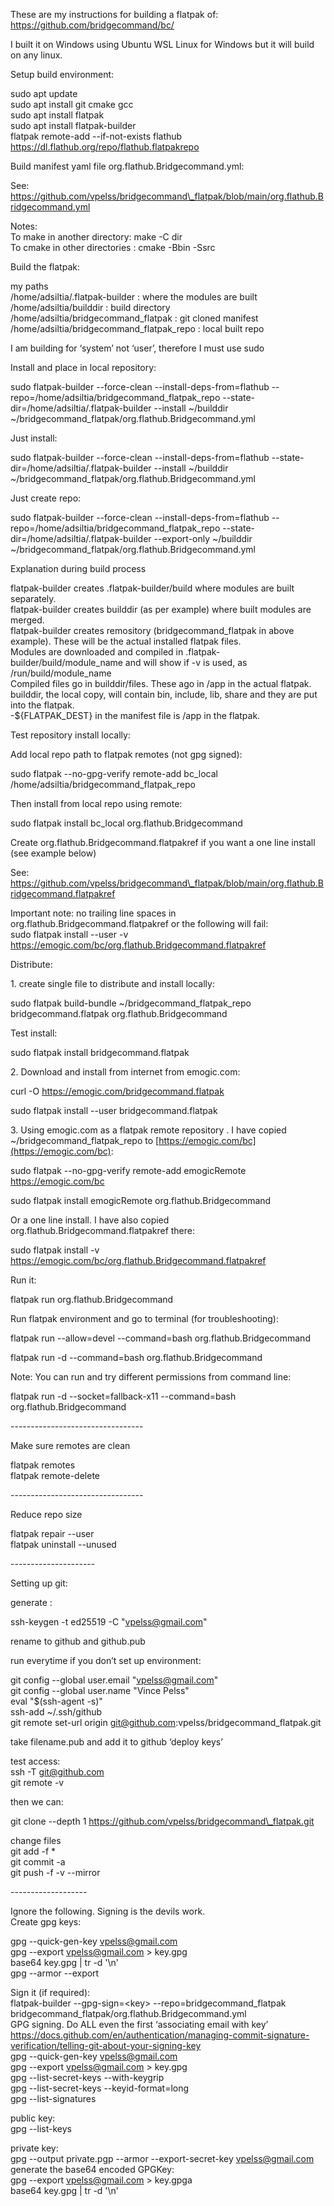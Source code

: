 These are my instructions for building a flatpak of:  
https://github.com/bridgecommand/bc/

I built it on Windows using Ubuntu WSL Linux for Windows but it will build on any linux.

Setup build environment:

sudo apt update  
sudo apt install git cmake gcc  
sudo apt install flatpak  
sudo apt install flatpak-builder  
flatpak remote-add \--if-not-exists flathub https://dl.flathub.org/repo/flathub.flatpakrepo  

Build manifest yaml file org.flathub.Bridgecommand.yml:

See:  
https://github.com/vpelss/bridgecommand\_flatpak/blob/main/org.flathub.Bridgecommand.yml

Notes:  
To make in another directory: make \-C dir  
To cmake in other directories : cmake \-Bbin \-Ssrc

Build the flatpak:

my paths  
/home/adsiltia/.flatpak-builder : where the modules are built  
/home/adsiltia/builddir : build directory  
/home/adsiltia/bridgecommand\_flatpak : git cloned manifest   
/home/adsiltia/bridgecommand\_flatpak\_repo : local built repo

I am building for ‘system’ not ‘user’, therefore I must use sudo

Install and place in local repository:

sudo flatpak-builder \--force-clean \--install-deps-from=flathub \--repo=/home/adsiltia/bridgecommand\_flatpak\_repo \--state-dir=/home/adsiltia/.flatpak-builder \--install \~/builddir  \~/bridgecommand\_flatpak/org.flathub.Bridgecommand.yml

Just install:

sudo flatpak-builder \--force-clean \--install-deps-from=flathub \--state-dir=/home/adsiltia/.flatpak-builder \--install \~/builddir  \~/bridgecommand\_flatpak/org.flathub.Bridgecommand.yml

Just create repo:

sudo flatpak-builder \--force-clean \--install-deps-from=flathub \--repo=/home/adsiltia/bridgecommand\_flatpak\_repo  \--state-dir=/home/adsiltia/.flatpak-builder \--export-only \~/builddir \~/bridgecommand\_flatpak/org.flathub.Bridgecommand.yml

Explanation during build process

flatpak-builder creates .flatpak-builder/build where modules are built separately.  
flatpak-builder creates builddir (as per example) where built modules are merged.  
flatpak-builder creates remository (bridgecommand\_flatpak in above example). These will be the actual installed flatpak files.  
Modules are downloaded and compiled in .flatpak-builder/build/module\_name and will show if \-v is used, as /run/build/module\_name  
Compiled files go in builddir/files. These ago in /app in the actual flatpak. builddir, the local copy, will contain bin, include, lib, share and they are put into the flatpak.  
\-${FLATPAK\_DEST} in the manifest file is /app in the flatpak.

Test repository install locally:

Add local repo path to flatpak remotes (not gpg signed):

sudo flatpak \--no-gpg-verify remote-add bc\_local /home/adsiltia/bridgecommand\_flatpak\_repo

Then install from local repo using remote:

sudo flatpak install bc\_local org.flathub.Bridgecommand

Create org.flathub.Bridgecommand.flatpakref if you want a one line install (see example below)

See:  
https://github.com/vpelss/bridgecommand\_flatpak/blob/main/org.flathub.Bridgecommand.flatpakref

Important note:  no trailing line spaces in org.flathub.Bridgecommand.flatpakref or the following will fail:  
sudo flatpak install \--user \-v https://emogic.com/bc/org.flathub.Bridgecommand.flatpakref

Distribute:

1\. create single file to distribute and install locally:

sudo flatpak build-bundle \~/bridgecommand\_flatpak\_repo bridgecommand.flatpak org.flathub.Bridgecommand

Test install:

sudo flatpak install bridgecommand.flatpak

2\. Download and install from internet from emogic.com:

curl \-O https://emogic.com/bridgecommand.flatpak

sudo flatpak install \--user bridgecommand.flatpak

3\. Using emogic.com as a flatpak remote repository . I have copied  \~/bridgecommand\_flatpak\_repo to [https://emogic.com/bc](https://emogic.com/bc):

sudo flatpak \--no-gpg-verify remote-add emogicRemote https://emogic.com/bc

sudo flatpak install emogicRemote org.flathub.Bridgecommand

Or a one line install. I have also copied org.flathub.Bridgecommand.flatpakref there:

sudo flatpak install \-v https://emogic.com/bc/org.flathub.Bridgecommand.flatpakref

Run it:

flatpak run org.flathub.Bridgecommand

Run flatpak environment and go to terminal (for troubleshooting):

flatpak run \--allow=devel \--command=bash org.flathub.Bridgecommand

flatpak run \-d \--command=bash org.flathub.Bridgecommand

Note: You can run and try different permissions from command line:

flatpak run \-d \--socket=fallback-x11 \--command=bash org.flathub.Bridgecommand

\---------------------------------

Make sure remotes are clean

flatpak remotes  
flatpak remote-delete

\---------------------------------

Reduce repo size

flatpak repair \--user  
flatpak uninstall \--unused

\---------------------

Setting up git:

generate :

ssh-keygen \-t ed25519 \-C "vpelss@gmail.com"

rename to github and github.pub

run everytime if you don’t set up environment:

git config \--global user.email "vpelss@gmail.com"  
git config \--global user.name "Vince Pelss"  
eval "$(ssh-agent \-s)"  
ssh-add \~/.ssh/github  
git remote set-url origin git@github.com:vpelss/bridgecommand\_flatpak.git

take filename.pub and add it to github ‘deploy keys’

test access:  
ssh \-T git@github.com  
git remote \-v

then we can:

git clone \--depth 1 https://github.com/vpelss/bridgecommand\_flatpak.git

change files  
git add \-f \*  
git commit \-a  
git push \-f \-v \--mirror

\-------------------

Ignore the following. Signing is the devils work.  
Create gpg keys:

gpg \--quick-gen-key vpelss@gmail.com  
gpg \--export vpelss@gmail.com \> key.gpg  
base64 key.gpg | tr \-d '\\n'  
gpg \--armor \--export

Sign it (if required):  
flatpak-builder \--gpg-sign=\<key\> \--repo=bridgecommand\_flatpak bridgecommand\_flatpak/org.flathub.Bridgecommand.yml  
GPG signing. Do ALL even the first ‘associating email with key’  
https://docs.github.com/en/authentication/managing-commit-signature-verification/telling-git-about-your-signing-key  
gpg \--quick-gen-key vpelss@gmail.com  
gpg \--export vpelss@gmail.com \> key.gpg  
gpg \--list-secret-keys \--with-keygrip  
gpg \--list-secret-keys \--keyid-format=long  
gpg \--list-signatures

public key:  
 gpg \--list-keys

private key:  
gpg \--output private.pgp \--armor \--export-secret-key vpelss@gmail.com  
generate the base64 encoded GPGKey:  
gpg \--export vpelss@gmail.com \> key.gpga  
base64 key.gpg | tr \-d '\\n'